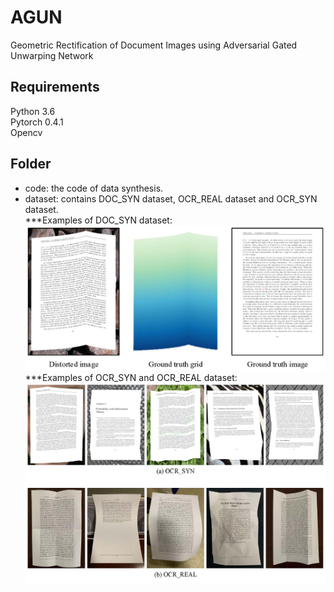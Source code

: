 # AGUN
Geometric Rectification of Document Images using Adversarial Gated Unwarping Network  
## Requirements  
Python 3.6  
Pytorch 0.4.1  
Opencv  
## Folder  
* code: the code of data synthesis.  
* dataset: contains DOC_SYN dataset, OCR_REAL dataset and OCR_SYN dataset.  
***Examples of DOC_SYN dataset:  
![DOC_SYN](https://github.com/XiyanLiu/AGUN/blob/master/Material/doc_syn.jpg)  
***Examples of OCR_SYN and OCR_REAL dataset:  
![DOC_SYN](https://github.com/XiyanLiu/AGUN/blob/master/Material/ocr.jpg)
